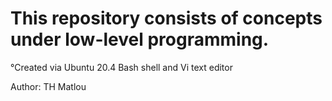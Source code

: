 # This repository consists of concepts under low-level programming.

°Created via Ubuntu 20.4
Bash shell and Vi text editor

Author: TH Matlou
